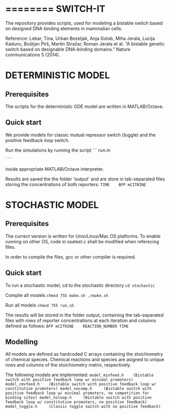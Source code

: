 ========
SWITCH-IT 
=========

The repository provides scripts, used for modeling a bistable switch based on designed DNA binding elements in mammalian cells.

Reference:
Lebar, Tina, Urban Bezeljak, Anja Golob, Miha Jerala, Lucija Kadunc, Boštjan Pirš, Martin Stražar, Roman Jerala et al. "A bistable genetic switch based on designable DNA-binding domains." Nature communications 5 (2014).


DETERMINISTIC MODEL
===================

Prerequisites
-------------
The scripts for the deterministic ODE model are written in MATLAB/Octave.

Quick start
-----------
We provide models for classic mutual repressor switch (toggle) and the positive feedback loop switch.

Run the simulations by running the script
	```
	run.m

	```

inside appropriate MATLAB/Octave interpreter.

Results are saved the the folder 'output' and are store in tab-separated files storing the concentrations of both reporters:
	```
	TIME	BFP	mCITRINE
	```

STOCHASTIC MODEL
================

Prerequisites
-------------
The currect version is written for Unix/Linux/Mac OS platforms.
To enable running on other OS, code in ssatest.c shall be modified when referecing files.

In order to compile the files, gcc or other compiler is required.


Quick start
-----------
To run a stochastic model, cd to the stochastic directory
	```
	cd stochastic
	```

Compile all models
	```
	chmod 755 make.sh
	./make.sh
	```

Run all models
	```
	chmod 755 run.sh
	```

The results will be stored in the folder output, containing the tab-separated files with rows of reporter concentrations at each iteration and columns defined as follows:
	```
	BFP	mCITRINE	REACTION_NUMBER	TIME
	```

Modelling
---------
All models are defined as hardcoded C arrays containing the stoichiometry of chemical species. Chemical reactions and species are asigned to unique rows and columns of the stoichiometry matrix, respectively.

The following models are implemented:
	```
	model_minfeed.h    (Bistable switch with positive feedback loop w/ minimal promoters)
	model_cmvfeed.h    (Bistable switch with positive feedback loop w/ constitutive promoters)
	model_nocomp.h	   (Bistable switch with positive feedback loop w/ minimal promoters, no competition for binding sites)
	model_noloop.h	   (Bistable switch with positive feedback loop w/ constitutive promoters, no positive feedback)
	model_toggle.h     (Classic toggle switch with no positive feedback)
	```

